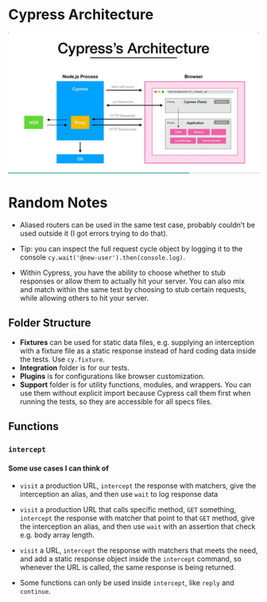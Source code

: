 # Cypress Architecture
![image info](arch.png)

# Random Notes

- Aliased routers can be used in the same test case, probably couldn’t be used outside it (I got errors trying to do that).

- Tip: you can inspect the full request cycle object by logging it to the console
`cy.wait('@new-user').then(console.log)`.

- Within Cypress, you have the ability to choose whether to stub responses or allow them to actually hit your server. You can also mix and match within the same test by choosing to stub certain requests, while allowing others to hit your server.
  
## Folder Structure
- **Fixtures** can be used for static data files, e.g. supplying an interception with a fixture file as a static response instead of hard coding data inside the tests. Use `cy.fixture`.
- **Integration** folder is for our tests.
- **Plugins** is for configurations like browser customization.
- **Support** folder is for utility functions, modules, and wrappers. You can use them without explicit import because Cypress call them first when running the tests, so they are accessible for all specs files.

## Functions

### `intercept`
#### Some use cases I can think of
- `visit` a production URL, `intercept` the response with matchers, give the interception an alias, and then use `wait` to log response data
- `visit` a production URL that calls specific method, `GET` something, `intercept` the response with matcher that point to that `GET` method, give the interception an alias, and then use `wait` with an assertion that check e.g. body array length.
- `visit` a URL, `intercept` the response with matchers that meets the need, and add a static response object inside the `intercept` command, so whenever the URL is called, the same response is being returned.

- Some functions can only be used inside `intercept`, like `reply` and `continue`.
